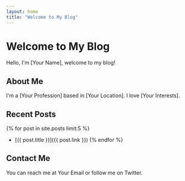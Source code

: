 ```yaml
---
layout: home
title: "Welcome to My Blog"
---
```


# Welcome to My Blog

Hello, I'm [Your Name], welcome to my blog!

## About Me

I'm a [Your Profession] based in [Your Location]. I love [Your Interests].

## Recent Posts

{% for post in site.posts limit:5 %}
- [{{ post.title }}]({{ post.link }})
{% endfor %}

## Contact Me

You can reach me at Your Email or follow me on Twitter.


